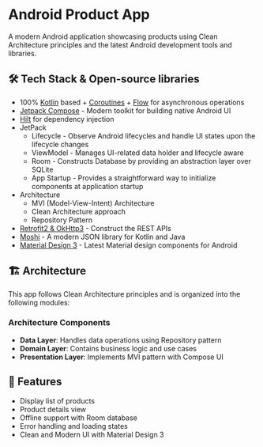 # Android Product App

A modern Android application showcasing products using Clean Architecture principles and the latest Android development tools and libraries.

## 🛠 Tech Stack & Open-source libraries
- 100% [Kotlin](https://kotlinlang.org/) based + [Coroutines](https://github.com/Kotlin/kotlinx.coroutines) + [Flow](https://kotlin.github.io/kotlinx.coroutines/kotlinx-coroutines-core/kotlinx.coroutines.flow/) for asynchronous operations
- [Jetpack Compose](https://developer.android.com/jetpack/compose) - Modern toolkit for building native Android UI
- [Hilt](https://dagger.dev/hilt/) for dependency injection
- JetPack
  - Lifecycle - Observe Android lifecycles and handle UI states upon the lifecycle changes
  - ViewModel - Manages UI-related data holder and lifecycle aware
  - Room - Constructs Database by providing an abstraction layer over SQLite
  - App Startup - Provides a straightforward way to initialize components at application startup
- Architecture
  - MVI (Model-View-Intent) Architecture
  - Clean Architecture approach
  - Repository Pattern
- [Retrofit2 & OkHttp3](https://github.com/square/retrofit) - Construct the REST APIs
- [Moshi](https://github.com/square/moshi/) - A modern JSON library for Kotlin and Java
- [Material Design 3](https://m3.material.io/) - Latest Material design components for Android

## 🏗️ Architecture
This app follows Clean Architecture principles and is organized into the following modules:

### Architecture Components
- **Data Layer**: Handles data operations using Repository pattern
- **Domain Layer**: Contains business logic and use cases
- **Presentation Layer**: Implements MVI pattern with Compose UI

## 🌟 Features
- Display list of products
- Product details view
- Offline support with Room database
- Error handling and loading states
- Clean and Modern UI with Material Design 3

